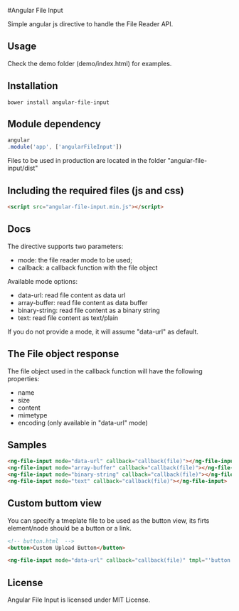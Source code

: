 #Angular File Input

Simple angular js directive to handle the File Reader API.

## Usage

Check the demo folder (demo/index.html) for examples.

## Installation

```
bower install angular-file-input
```

## Module dependency

```js
angular
.module('app', ['angularFileInput'])
```

Files to be used in production are located in the folder "angular-file-input/dist"

## Including the required files (js and css)

```html
<script src="angular-file-input.min.js"></script> 
```

## Docs

The directive supports two parameters:

- mode: the file reader mode to be used;
- callback: a callback function with the file object

Available mode options:

- data-url: read file content as data url
- array-buffer: read file content as data buffer
- binary-string: read file content as a binary string
- text: read file content as text/plain 

If you do not provide a mode, it will assume "data-url" as default.

## The File object response

The file object used in the callback function will have the following properties:

- name
- size
- content
- mimetype
- encoding (only available in "data-url" mode)

Samples
-------------------------

```html
<ng-file-input mode="data-url" callback="callback(file)"></ng-file-input>
<ng-file-input mode="array-buffer" callback="callback(file)"></ng-file-input>
<ng-file-input mode="binary-string" callback="callback(file)"></ng-file-input>
<ng-file-input mode="text" callback="callback(file)"></ng-file-input>
```

Custom buttom view
-----------------------
You can specify a tmeplate file to be used as the button view, its firts element/node should be a button or a link.

```html
<!-- button.html  -->
<button>Custom Upload Button</button>
```

```html
<ng-file-input mode="data-url" callback="callback(file)" tmpl="'button.html'"></ng-file-input>
```

License
-------------------------
Angular File Input is licensed under MIT License.

